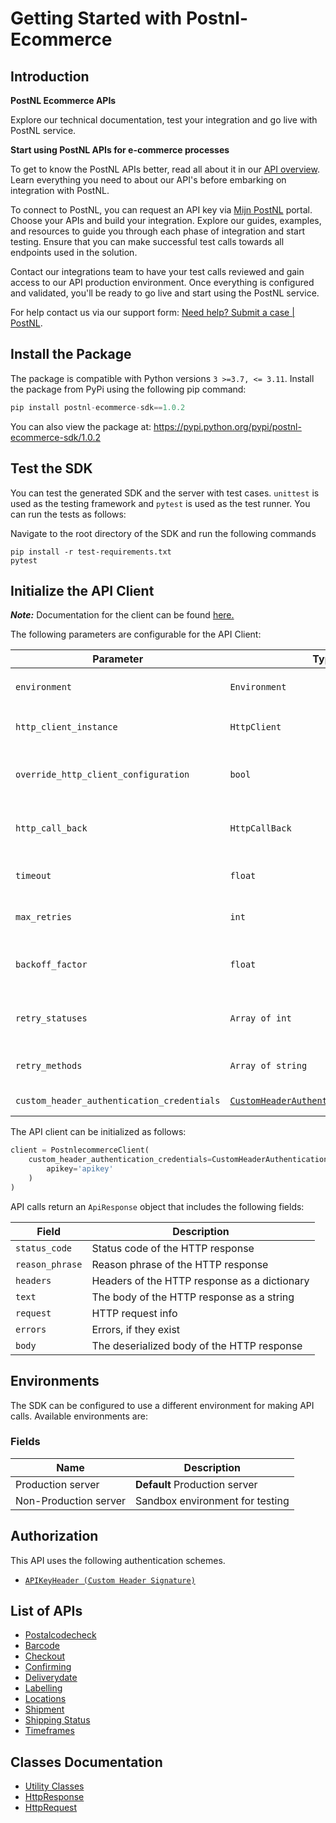 
# Getting Started with Postnl-Ecommerce

## Introduction

<div><p><b>PostNL Ecommerce APIs</b></p><p>Explore our technical documentation, test your integration and go live with PostNL service.</p><p><b>Start using PostNL APIs for e-commerce processes</b></p><p>To get to know the PostNL APIs better, read all about it in our <a href='https://developer.postnl.nl/api-overview/'>API overview</a>. Learn everything you need to about our API's before embarking on integration with PostNL.</p><p>To connect to PostNL, you can request an API key via <a href='https://mijn.postnl.nl/c/BP2_Mod_Login.app?inresponseto=&RelayState=&startURL=%2F'>Mijn PostNL</a> portal. Choose your APIs and build your integration. Explore our guides, examples, and resources to guide you through each phase of integration and start testing. Ensure that you can make successful test calls towards all endpoints used in the solution.</p><p>Contact our integrations team to have your test calls reviewed and gain access to our API production environment. Once everything is configured and validated, you'll be ready to go live and start using the PostNL service.</p><p>For help contact us via our support form: <a href='https://developer.postnl.nl/support/form/'>Need help? Submit a case | PostNL</a>.</p></div>


## Install the Package

The package is compatible with Python versions `3 >=3.7, <= 3.11`.
Install the package from PyPi using the following pip command:

```python
pip install postnl-ecommerce-sdk==1.0.2
```

You can also view the package at:
https://pypi.python.org/pypi/postnl-ecommerce-sdk/1.0.2

## Test the SDK

You can test the generated SDK and the server with test cases. `unittest` is used as the testing framework and `pytest` is used as the test runner. You can run the tests as follows:

Navigate to the root directory of the SDK and run the following commands

```
pip install -r test-requirements.txt
pytest
```

## Initialize the API Client

**_Note:_** Documentation for the client can be found [here.](https://www.github.com/postnl/postnl-ecommerce-sdk-python/tree/1.0.2/doc/client.md)

The following parameters are configurable for the API Client:

| Parameter | Type | Description |
|  --- | --- | --- |
| `environment` | `Environment` | The API environment. <br> **Default: `Environment.PRODUCTION_SERVER`** |
| `http_client_instance` | `HttpClient` | The Http Client passed from the sdk user for making requests |
| `override_http_client_configuration` | `bool` | The value which determines to override properties of the passed Http Client from the sdk user |
| `http_call_back` | `HttpCallBack` | The callback value that is invoked before and after an HTTP call is made to an endpoint |
| `timeout` | `float` | The value to use for connection timeout. <br> **Default: 60** |
| `max_retries` | `int` | The number of times to retry an endpoint call if it fails. <br> **Default: 3** |
| `backoff_factor` | `float` | A backoff factor to apply between attempts after the second try. <br> **Default: 2** |
| `retry_statuses` | `Array of int` | The http statuses on which retry is to be done. <br> **Default: [408, 413, 429, 500, 502, 503, 504, 521, 522, 524]** |
| `retry_methods` | `Array of string` | The http methods on which retry is to be done. <br> **Default: ['GET', 'PUT']** |
| `custom_header_authentication_credentials` | [`CustomHeaderAuthenticationCredentials`](https://www.github.com/postnl/postnl-ecommerce-sdk-python/tree/1.0.2/doc/$a/https://www.github.com/postnl/postnl-ecommerce-sdk-python/tree/1.0.2/custom-header-signature.md) | The credential object for Custom Header Signature |

The API client can be initialized as follows:

```python
client = PostnlecommerceClient(
    custom_header_authentication_credentials=CustomHeaderAuthenticationCredentials(
        apikey='apikey'
    )
)
```

API calls return an `ApiResponse` object that includes the following fields:

| Field | Description |
|  --- | --- |
| `status_code` | Status code of the HTTP response |
| `reason_phrase` | Reason phrase of the HTTP response |
| `headers` | Headers of the HTTP response as a dictionary |
| `text` | The body of the HTTP response as a string |
| `request` | HTTP request info |
| `errors` | Errors, if they exist |
| `body` | The deserialized body of the HTTP response |

## Environments

The SDK can be configured to use a different environment for making API calls. Available environments are:

### Fields

| Name | Description |
|  --- | --- |
| Production server | **Default** Production server |
| Non-Production server | Sandbox environment for testing |

## Authorization

This API uses the following authentication schemes.

* [`APIKeyHeader (Custom Header Signature)`](https://www.github.com/postnl/postnl-ecommerce-sdk-python/tree/1.0.2/doc/$a/https://www.github.com/postnl/postnl-ecommerce-sdk-python/tree/1.0.2/custom-header-signature.md)

## List of APIs

* [Postalcodecheck](https://www.github.com/postnl/postnl-ecommerce-sdk-python/tree/1.0.2/doc/controllers/postalcodecheck.md)
* [Barcode](https://www.github.com/postnl/postnl-ecommerce-sdk-python/tree/1.0.2/doc/controllers/barcode.md)
* [Checkout](https://www.github.com/postnl/postnl-ecommerce-sdk-python/tree/1.0.2/doc/controllers/checkout.md)
* [Confirming](https://www.github.com/postnl/postnl-ecommerce-sdk-python/tree/1.0.2/doc/controllers/confirming.md)
* [Deliverydate](https://www.github.com/postnl/postnl-ecommerce-sdk-python/tree/1.0.2/doc/controllers/deliverydate.md)
* [Labelling](https://www.github.com/postnl/postnl-ecommerce-sdk-python/tree/1.0.2/doc/controllers/labelling.md)
* [Locations](https://www.github.com/postnl/postnl-ecommerce-sdk-python/tree/1.0.2/doc/controllers/locations.md)
* [Shipment](https://www.github.com/postnl/postnl-ecommerce-sdk-python/tree/1.0.2/doc/controllers/shipment.md)
* [Shipping Status](https://www.github.com/postnl/postnl-ecommerce-sdk-python/tree/1.0.2/doc/controllers/shipping-status.md)
* [Timeframes](https://www.github.com/postnl/postnl-ecommerce-sdk-python/tree/1.0.2/doc/controllers/timeframes.md)

## Classes Documentation

* [Utility Classes](https://www.github.com/postnl/postnl-ecommerce-sdk-python/tree/1.0.2/doc/utility-classes.md)
* [HttpResponse](https://www.github.com/postnl/postnl-ecommerce-sdk-python/tree/1.0.2/doc/http-response.md)
* [HttpRequest](https://www.github.com/postnl/postnl-ecommerce-sdk-python/tree/1.0.2/doc/http-request.md)

